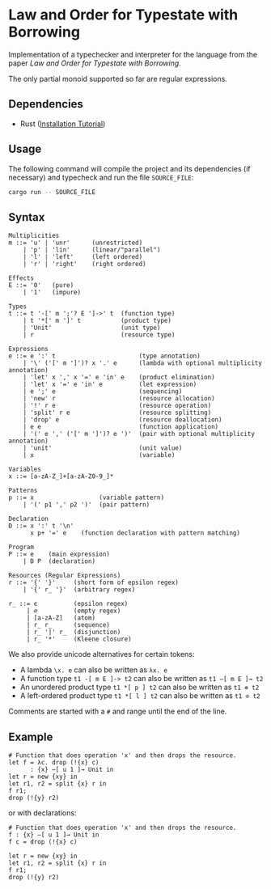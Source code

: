 # Law and Order for Typestate with Borrowing

Implementation of a typechecker and interpreter for the language from the paper
*Law and Order for Typestate with Borrowing*.

The only partial monoid supported so far are regular expressions.

## Dependencies

- Rust ([Installation Tutorial](https://www.rust-lang.org/tools/install))

## Usage

The following command will compile the project and its dependencies (if necessary) and
typecheck and run the file `SOURCE_FILE`:

```bash
cargo run -- SOURCE_FILE
```

## Syntax

```
Multiplicities
m ::= 'u' | 'unr'      (unrestricted)
    | 'p' | 'lin'      (linear/"parallel")
    | 'l' | 'left'     (left ordered)
    | 'r' | 'right'    (right ordered)

Effects
E ::= '0'   (pure)
    | '1'   (impure)

Types
t ::= t '-[' m ';'? E ']->' t  (function type)
    | t '*[' m ']' t           (product type)
    | 'Unit'                   (unit type)
    | r                        (resource type)

Expressions
e ::= e ':' t                       (type annotation)
    | '\' ('[' m ']')? x '.' e      (lambda with optional multiplicity annotation)
    | 'let' x ',' x '=' e 'in' e    (product elimination)
    | 'let' x '=' e 'in' e          (let expression)
    | e ';' e                       (sequencing)
    | 'new' r                       (resource allocation)
    | '!' r e                       (resource operation)
    | 'split' r e                   (resource splitting)
    | 'drop' e                      (resource deallocation)
    | e e                           (function application)
    | '(' e ',' ('[' m ']')? e ')'  (pair with optional multiplicity annotation)
    | 'unit'                        (unit value)
    | x                             (variable)
    
Variables
x ::= [a-zA-Z_]+[a-zA-Z0-9_]*

Patterns
p ::= x                  (variable pattern)
    | '(' p1 ',' p2 ')'  (pair pattern)
    
Declaration
D ::= x ':' t '\n'
      x p+ '=' e    (function declaration with pattern matching)
    
Program
P ::= e    (main expression)
    | D P  (declaration)

Resources (Regular Expressions)
r ::= '{' '}'     (short form of epsilon regex)
    | '{' r_ '}'  (arbitrary regex)
    
r_ ::= ϵ          (epsilon regex)
     | ∅          (empty regex)
     | [a-zA-Z]   (atom)
     | r_ r_      (sequence)
     | r_ '|' r_  (disjunction)
     | r_ '*'     (Kleene closure)
```

We also provide unicode alternatives for certain tokens:
- A lambda `\x. e` can also be written as `λx. e`
- A function type `t1 -[ m E ]-> t2` can also be written as `t1 –[ m E ]→ t2`
- An unordered product type `t1 *[ p ] t2` can also be written as `t1 ⊗ t2`
- A left-ordered product type `t1 *[ l ] t2` can also be written as `t1 ⊙ t2`

Comments are started with a `#` and range until the end of the line.

## Example

```
# Function that does operation 'x' and then drops the resource.
let f = λc. drop (!{x} c) 
      : {x} –[ u 1 ]→ Unit in
let r = new {xy} in
let r1, r2 = split {x} r in
f r1;
drop (!{y} r2)
```

or with declarations:

```
# Function that does operation 'x' and then drops the resource.
f : {x} –[ u 1 ]→ Unit in
f c = drop (!{x} c)

let r = new {xy} in
let r1, r2 = split {x} r in
f r1;
drop (!{y} r2)
```
